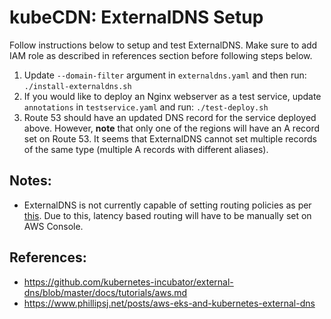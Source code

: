 # kubeCDN: ExternalDNS Setup

Follow instructions below to setup and test ExternalDNS. Make sure to add IAM role as described in references section before following steps below.  

1. Update `--domain-filter` argument in `externaldns.yaml` and then run:
```./install-externaldns.sh```
2. If you would like to deploy an Nginx webserver as a test service, update `annotations` in `testservice.yaml` and run: 
```./test-deploy.sh```
3. Route 53 should have an updated DNS record for the service deployed above. However, **note** that only one of the regions will have an A record set on Route 53. It seems that ExternalDNS cannot set multiple records of the same type (multiple A records with different aliases).


## Notes:
* ExternalDNS is not currently capable of setting routing policies as per [this](https://github.com/kubernetes-incubator/external-dns/issues/571). Due to this, latency based routing will have to be manually set on AWS Console.

## References:
* https://github.com/kubernetes-incubator/external-dns/blob/master/docs/tutorials/aws.md
* https://www.phillipsj.net/posts/aws-eks-and-kubernetes-external-dns
